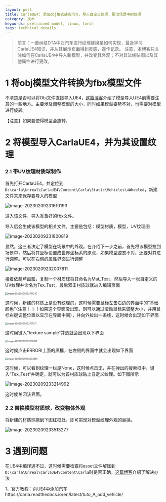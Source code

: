 ```yaml
---
layout: post
title: CarlaUE4: 添加obj格式静态汽车，导入自定义纹理，更改场景中的纹理
category: 技术
keywords: pretrained model, linux, torch
tags: technical details
---
```


>  前言：一直纠结DTA中对汽车进行纹理替换是如何实现，最近学习CarlaUE4知识，并从其展示页面得到灵感，遂作记录。
>  注意，本博客只关注如何在CarlaUE4中导入新模型，并改变其外观；不对其法线贴图以及其他属性进行更改。

# 1 将obj模型文件转换为fbx模型文件

不清楚是否可以将Obj文件直接导入UE4，[这篇博客](https://continuebreak.com/articles/how-rig-vehicle-blender-28-ue4/)介绍了模型导入UE4前需要注意的一些地方。主要涉及调整模型的大小，同时如果模型姿势不对，也需要对模型进行旋转。

【注意】如果要使得模型会旋转，

# 2 将模型导入CarlaUE4，并为其设置纹理

### 2.1 带UV纹理材质球制作

首先打开CarlaUE4，并定位到`D:\carla\Unreal\CarlaUE4\Content\Carla\Static\Vehicles\4Wheeled`，新建文件夹来保存要导入的模型

![image-20230209231610193](https://gitee.com/freeneuro/PigBed/raw/master/img/image-20230209231610193.png)

进入该文件，导入准备好的fbx文件。

导入后会生成该模型的相关文件，主要是包括：模型材质，模型，UV纹理图

![image-20230209231800819](https://gitee.com/freeneuro/PigBed/raw/master/img/image-20230209231800819.png)

显然，这三者决定了模型在场景中的外观。在介绍下一步之前，首先将该模型拉到场景中，然后将其坐标设置成世界坐标系的原点，如果模型姿态不对，还要对其进行调整。可以在右侧的属性界面进行调整

![image-20230209232007811](https://gitee.com/freeneuro/PigBed/raw/master/img/image-20230209232007811.png)

接着依葫芦画瓢，复制一个材质球将其命名为Mat_Test，然后导入一张自定义的UV纹理并命名为Tex_Test，最后双击材质球就进入编辑页面

<img src="https://gitee.com/freeneuro/PigBed/raw/master/img/image-20230209232414230.png" alt="image-20230209232414230" style="zoom:50%;" />

这时候，新建的材质上是没有纹理的，这时候需要鼠标左击右边的界面中的”基础颜色“（注意！！！如果这个界面没出现，则可以通过滚动鼠标来调整大小，并用鼠标右键调整位置以显示在界面中间），并向外拉出一条线，这时候会出现如下界面

<img src="https://gitee.com/freeneuro/PigBed/raw/master/img/image-20230209232701371.png" alt="image-20230209232701371" style="zoom:50%;" />

这时候键入”texture sample“并选就会出现以下界面

<img src="https://gitee.com/freeneuro/PigBed/raw/master/img/image-20230209232830197.png" alt="image-20230209232830197" style="zoom:50%;" />

这时候点击ERROR!上面的黑框，在左侧的界面中就会出现如下界面

<img src="https://gitee.com/freeneuro/PigBed/raw/master/img/image-20230209233034695.png" alt="image-20230209233034695" style="zoom:50%;" />

这时候，可以看到纹理一栏是None，这时候点击无，并在弹出的搜索框中，键入”Tex_Test“并确定，就可以为该材质球贴上自定义纹理。如下图所示

![image-20230209233214992](https://gitee.com/freeneuro/PigBed/raw/master/img/image-20230209233214992.png)

这时候关闭该界面。

### 2.2 替换模型材质球，改变物体外观

将新建的材质球拖到下图红框处，即可实现对模型纹理外观的替换。

![image-20230209233513277](https://gitee.com/freeneuro/PigBed/raw/master/img/image-20230209233513277.png)



# 3 遇到问题

在UE4中编译通不过，这时候需要检查将asset文件解压到`D:\carla\Unreal\CarlaUE4\Content\Carla`时是否正确，[这篇博客](https://blog.csdn.net/qq_44410849/article/details/119965114)介绍了解决办法



1、官方教程：向UE4中添加汽车https://carla.readthedocs.io/en/latest/tuto_A_add_vehicle/
